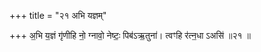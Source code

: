 +++
title = "२१ अभि यज्ञम्"

+++
अ॒भि य॒ज्ञं गृ॑णीहि नो॒ ग्नावो॒ नेष्टः॒ पिब॑ऽऋ॒तुना॑। त्वꣳहि र॑त्न॒धा ऽअसि॑ ॥२१ ॥